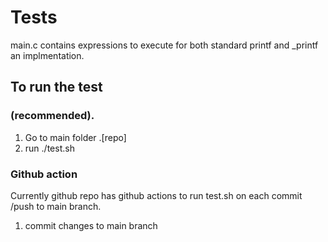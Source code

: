 # Tests
main.c contains expressions to execute for both standard printf
 and \_printf an implmentation.

## To run the test 

### (recommended). 
1. Go to main folder .[repo]
2. run ./test.sh

### Github action
Currently github repo has github actions to run test.sh on each commit /push to main branch.
1. commit changes to main branch
